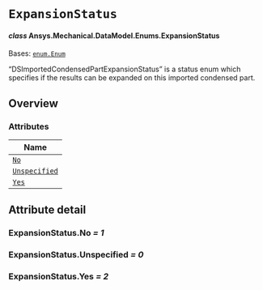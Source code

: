 # `ExpansionStatus`

<a id="ansys.mechanical.stubs.v242.Ansys.Mechanical.DataModel.Enums.ExpansionStatus"></a>

#### *class* Ansys.Mechanical.DataModel.Enums.ExpansionStatus

Bases: [`enum.Enum`](https://docs.python.org/3/library/enum.html#enum.Enum)

“DSImportedCondensedPartExpansionStatus” is a status enum which specifies if the results can be expanded on this imported condensed part.

<!-- !! processed by numpydoc !! -->

<a id="overview"></a>

## Overview

### Attributes

| Name |
| ----------------------------------------------- |
| [`No`](#ExpansionStatus.No) |
| [`Unspecified`](#ExpansionStatus.Unspecified) |
| [`Yes`](#ExpansionStatus.Yes) |

<a id="attribute-detail"></a>

## Attribute detail

<a id="ExpansionStatus.No"></a>

### ExpansionStatus.No *= 1*

<a id="ExpansionStatus.Unspecified"></a>

### ExpansionStatus.Unspecified *= 0*

<a id="ExpansionStatus.Yes"></a>

### ExpansionStatus.Yes *= 2*


